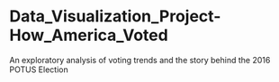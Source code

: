 # Data_Visualization_Project-How_America_Voted
An exploratory analysis of voting trends and the story behind the 2016 POTUS Election
